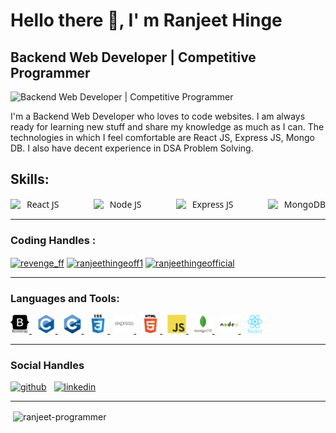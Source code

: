 # Hello there 👋, I' m Ranjeet  Hinge
## Backend Web Developer | Competitive Programmer 
![Backend Web Developer  | Competitive Programmer ](https://image.freepik.com/free-vector/hand-drawn-web-developers_23-2148819604.jpg)

I'm a Backend Web Developer who loves to code websites. I am always ready for learning new stuff and share my knowledge as much as I can.  The technologies in which I feel comfortable are React JS, Express JS, Mongo DB. I  also have decent experience in  DSA Problem Solving.

<h2>Skills:</h2>

<ul style="list-style: none; padding: 0; display: flex; justify-content: space-between;">
  <li style="display: flex; align-items: center; font-family: 'Segoe UI', Tahoma, Geneva, Verdana, sans-serif;"><img src="https://img.icons8.com/color/48/000000/react-native.png" style="margin-right: 10px;"/><span>React JS</span></li>
  <li style="display: flex; align-items: center; font-family: 'Segoe UI', Tahoma, Geneva, Verdana, sans-serif;"><img src="https://img.icons8.com/color/48/000000/nodejs.png" style="margin-right: 10px;"/><span>Node JS</span></li>
  <li style="display: flex; align-items: center; font-family: 'Segoe UI', Tahoma, Geneva, Verdana, sans-serif;"><img src="https://img.icons8.com/color/48/000000/express.png" style="margin-right: 10px;"/><span>Express JS</span></li>
  <li style="display: flex; align-items: center; font-family: 'Segoe UI', Tahoma, Geneva, Verdana, sans-serif;"><img src="https://img.icons8.com/color/48/000000/mongodb.png" style="margin-right: 10px;"/><span>MongoDB</span></li>
</ul>



<hr> </hr>

<h3 align="left">Coding Handles :</h3>
<p align="left">
<a href="https://www.codechef.com/users/revenge_ff" target="blank"><img align="center" src="https://cdn.jsdelivr.net/npm/simple-icons@3.1.0/icons/codechef.svg" alt="revenge_ff" height="30" width="40" /></a>
<a href="https://www.hackerrank.com/ranjeethingeoff1" target="blank"><img align="center" src="https://raw.githubusercontent.com/rahuldkjain/github-profile-readme-generator/master/src/images/icons/Social/hackerrank.svg" alt="ranjeethingeoff1" height="30" width="40" /></a>
<a href="https://www.leetcode.com/ranjeethingeofficial" target="blank"><img align="center" src="https://raw.githubusercontent.com/rahuldkjain/github-profile-readme-generator/master/src/images/icons/Social/leet-code.svg" alt="ranjeethingeofficial" height="30" width="40" /></a>
</p>
<hr></hr>

<h3 align="left">Languages and Tools:</h3>
<p align="left"> <a href="https://getbootstrap.com" target="_blank" rel="noreferrer"> <img src="https://raw.githubusercontent.com/devicons/devicon/master/icons/bootstrap/bootstrap-plain-wordmark.svg" alt="bootstrap" width="30" height="30"/> </a>  &nbsp;  <a href="https://www.cprogramming.com/" target="_blank" rel="noreferrer"> <img src="https://raw.githubusercontent.com/devicons/devicon/master/icons/c/c-original.svg" alt="c" width="30" height="30"/> </a> &nbsp;  <a href="https://www.w3schools.com/cpp/" target="_blank" rel="noreferrer"> <img src="https://raw.githubusercontent.com/devicons/devicon/master/icons/cplusplus/cplusplus-original.svg" alt="cplusplus" width="30" height="30"/> </a> &nbsp;  <a href="https://www.w3schools.com/css/" target="_blank" rel="noreferrer"> <img src="https://raw.githubusercontent.com/devicons/devicon/master/icons/css3/css3-original-wordmark.svg" alt="css3" width="30" height="30"/> </a> &nbsp;  <a href="https://expressjs.com" target="_blank" rel="noreferrer"> <img src="https://raw.githubusercontent.com/devicons/devicon/master/icons/express/express-original-wordmark.svg" alt="express" width="30" height="30"/> </a> &nbsp;  <a href="https://www.w3.org/html/" target="_blank" rel="noreferrer"> <img src="https://raw.githubusercontent.com/devicons/devicon/master/icons/html5/html5-original-wordmark.svg" alt="html5" width="30" height="30"/> </a> &nbsp;  <a href="https://developer.mozilla.org/en-US/docs/Web/JavaScript" target="_blank" rel="noreferrer"> <img src="https://raw.githubusercontent.com/devicons/devicon/master/icons/javascript/javascript-original.svg" alt="javascript" width="30" height="30"/> </a> &nbsp;  <a href="https://www.mongodb.com/" target="_blank" rel="noreferrer"> <img src="https://raw.githubusercontent.com/devicons/devicon/master/icons/mongodb/mongodb-original-wordmark.svg" alt="mongodb" width="30" height="30"/> </a> &nbsp;  <a href="https://nodejs.org" target="_blank" rel="noreferrer"> <img src="https://raw.githubusercontent.com/devicons/devicon/master/icons/nodejs/nodejs-original-wordmark.svg" alt="nodejs" width="30" height="30"/> </a> &nbsp;  <a href="https://reactjs.org/" target="_blank" rel="noreferrer"> <img src="https://raw.githubusercontent.com/devicons/devicon/master/icons/react/react-original-wordmark.svg" alt="react" width="30" height="30"/> </a> </p>
<hr></hr>
<h3 align="left"> Social Handles </h3>

[<img src='https://cdn.jsdelivr.net/npm/simple-icons@3.0.1/icons/github.svg' alt='github' height='30'>](https://github.com/ranjeet-programmer)  &nbsp;       [<img src='https://cdn.jsdelivr.net/npm/simple-icons@3.0.1/icons/linkedin.svg' alt='linkedin' height='30'>](https://www.linkedin.com/in/ranjeet-hinge-7884b019b/)
<hr></hr>
<p>&nbsp;<img align="center" src="https://github-readme-stats.vercel.app/api?username=ranjeet-programmer&show_icons=true&locale=en" alt="ranjeet-programmer" /></p>
